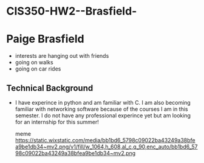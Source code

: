 # CIS350-HW2--Brasfield-
# Paige Brasfield
- interests are hanging out with friends
- going on walks
- going on car rides
## Technical Background
- I have experince in python and am familiar with C. I am also becoming familiar with networking software because of the courses I am in this semester. I do not have any professional experince yet but am looking for an internship for this summer!


  meme
  https://static.wixstatic.com/media/bb1bd6_5798c09022ba43249a38bfea9be1db34~mv2.png/v1/fill/w_1064,h_608,al_c,q_90,enc_auto/bb1bd6_5798c09022ba43249a38bfea9be1db34~mv2.png 
